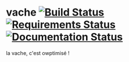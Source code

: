 vache [![Build Status](https://travis-ci.org/cowpti/vache.png)](https://travis-ci.org/cowpti/vache) [![Requirements Status](https://requires.io/github/cowpti/vache/requirements.svg?branch=master)](https://requires.io/github/cowpti/vache/requirements/?branch=master) [![Documentation Status](https://readthedocs.org/projects/vache/badge/?version=latest)](https://readthedocs.org/projects/vache/?badge=latest)
=====

la vache, c'est owptimisé !
